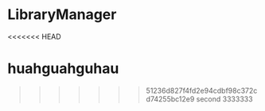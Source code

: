 # LibraryManager
<<<<<<< HEAD

huahguahguhau
=======
>>>>>>> 51236d827f4fd2e94cdbf98c372cd74255bc12e9
second
3333333